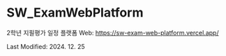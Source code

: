 # SW_ExamWebPlatform
2학년 지필평가 일정 플랫폼 
Web: https://sw-exam-web-platform.vercel.app/

Last Modified: 2024. 12. 25
